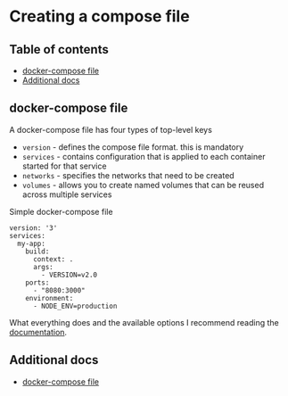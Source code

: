 # Creating a compose file

## Table of contents
* [docker-compose file](#docker-compose-file)
* [Additional docs](#additional-docs)

## docker-compose file
A docker-compose file has four types of top-level keys
* `version` - defines the compose file format. this is mandatory
* `services` -  contains configuration that is applied to each container started for that service
* `networks` - specifies the networks that need to be created
* `volumes` - allows you to create named volumes that can be reused across multiple services

Simple docker-compose file 
```
version: '3'
services:
  my-app:
    build:
      context: .
      args:
        - VERSION=v2.0
    ports:
      - "8080:3000"
    environment:
      - NODE_ENV=production
```
What everything does and the available options I recommend reading the 
[documentation](https://docs.docker.com/compose/compose-file).

## Additional docs
* [docker-compose file](https://docs.docker.com/compose/compose-file)